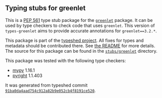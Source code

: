 ## Typing stubs for greenlet

This is a [PEP 561](https://peps.python.org/pep-0561/) type stub package for
the [`greenlet`](https://github.com/python-greenlet/greenlet) package. It can be used by type checkers
to check code that uses `greenlet`. This version of
`types-greenlet` aims to provide accurate annotations for
`greenlet==3.2.*`.

This package is part of the [typeshed project](https://github.com/python/typeshed).
All fixes for types and metadata should be contributed there.
See [the README](https://github.com/python/typeshed/blob/main/README.md)
for more details. The source for this package can be found in the
[`stubs/greenlet`](https://github.com/python/typeshed/tree/main/stubs/greenlet)
directory.

This package was tested with the following type checkers:
* [mypy](https://github.com/python/mypy/) 1.16.1
* [pyright](https://github.com/microsoft/pyright) 1.1.403

It was generated from typeshed commit
[`91ba0da4aad754c912a82b9e052cb4f8191ce520`](https://github.com/python/typeshed/commit/91ba0da4aad754c912a82b9e052cb4f8191ce520).